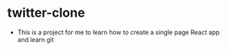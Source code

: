 # twitter-clone
- This is a project for me to learn how to create a single page React app and learn git
